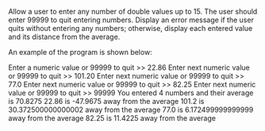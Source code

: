 Allow a user to enter any number of double values up to 15. The user should enter 99999 to quit entering numbers. Display an error message if the user quits without entering any numbers; otherwise, display each entered value and its distance from the average.

An example of the program is shown below:

Enter a numeric value or 99999 to quit >> 22.86
Enter next numeric value or 99999 to quit >> 101.20
Enter next numeric value or 99999 to quit >> 77.0
Enter next numeric value or 99999 to quit >> 82.25
Enter next numeric value or 99999 to quit >> 99999
You entered 4 numbers and their average is 70.8275
22.86 is -47.9675 away from the average
101.2 is 30.372500000000002 away from the average
77.0 is 6.172499999999999 away from the average
82.25 is 11.4225 away from the average